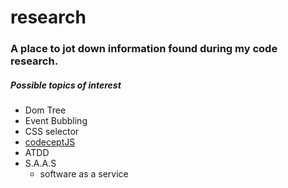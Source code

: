 # research
### A place to jot down information found during my code research. 

##### Possible topics of interest 
  - Dom Tree
  - Event Bubbling 
  - CSS selector
  - [codeceptJS](https://github.com/AnnahGerletti/research/blob/master/codecept.md)
  - ATDD
  - S.A.A.S
    - software as a service 
